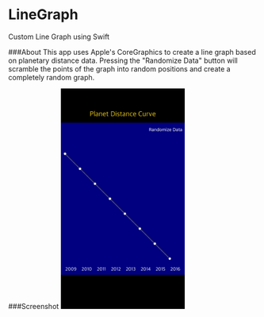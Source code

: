 # LineGraph
Custom Line Graph using Swift

###About
This app uses Apple's CoreGraphics to create a line graph based on planetary distance data. Pressing the "Randomize Data" button will 
scramble the points of the graph into random positions and create a completely random graph. 

###Screenshot
<img src="https://github.com/millz60/LineGraph/blob/master/Simulator%20Screen%20Shot%20Aug%208,%202016,%209.10.24%20PM.png?raw=true" width="250">

